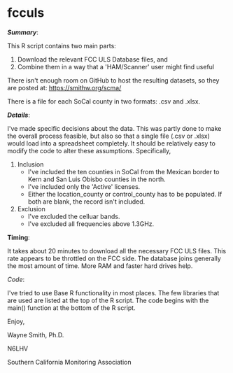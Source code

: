 # fcculs

***Summary***:

This R script contains two main parts:

1. Download the relevant FCC ULS Database files, and
2. Combine them in a way that a 'HAM/Scanner' user might find useful

There isn't enough room on GitHub to host the resulting datasets, so they are posted at: https://smithw.org/scma/

There is a file for each SoCal county in two formats: .csv and .xlsx.

***Details***:

I've made specific decisions about the data.
  This was partly done to make the overall process feasible, but also so that a single file (.csv or .xlsx) would load into a spreadsheet completely.
  It should be relatively easy to modify the code to alter these assumptions.  Specifically,

1. Inclusion
    * I've included the ten counties in SoCal from the Mexican border to Kern and San Luis Obisbo counties in the north.
    * I've included only the 'Active' licenses.
    * Either the location_county or control_county has to be populated.  If both are blank, the record isn't included.
2. Exclusion
    * I've excluded the celluar bands.
    * I've excluded all frequencies above 1.3GHz.

**Timing**:

It takes about 20 minutes to download all the necessary FCC ULS files.
  This rate appears to be throttled on the FCC side.
  The database joins generally the most amount of time.  More RAM and faster hard drives help.

*Code*:

I've tried to use Base R functionality in most places.
  The few libraries that are used are listed at the top of the R script.
  The code begins with the main() function at the bottom of the R script.


Enjoy,

Wayne Smith, Ph.D.

N6LHV

Southern California Monitoring Association

